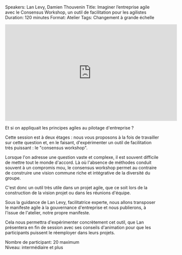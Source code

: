 Speakers: Lan Levy, Damien Thouvenin
Title: Imaginer l’entreprise agile avec le Consensus Workshop, un outil de facilitation pour les agilistes
Duration: 120 minutes
Format: Atelier
Tags: Changement à grande échelle

<iframe width="560" height="315" src="http://www.youtube.com/embed/4PGR1sKc4rg" frameborder="0" allowfullscreen></iframe>


Et si on appliquait les principes agiles au pilotage d'entreprise ?

Cette session est à deux étages : nous vous proposons à la fois de travailler sur cette question et, en le faisant, d'expérimenter un outil de facilitation très puissant : le "consensus workshop".

Lorsque l'on adresse une question vaste et complexe, il est souvent difficile de mettre tout le monde d'accord.
Là où l'absence de méthodes conduit souvent à un compromis mou, le consensus workshop permet au contraire de construire une vision commune riche et intégrative de la diversité du groupe.

C'est donc un outil très utile dans un projet agile, que ce soit lors de la construction de la vision projet ou dans les réunions d'équipe.

Sous la guidance de Lan Levy, facilitatrice experte, nous allons transposer le manifeste agile à la gouvernance d'entreprise et nous publierons, à l'issue de l'atelier, notre propre manifeste.

Cela nous permettra d'expérimenter concrètement cet outil, que Lan présentera en fin de session avec ses conseils d'animation pour que les participants puissent le réemployer dans leurs projets.

Nombre de participant: 20 maximum  
Niveau: intermédiaire et plus
